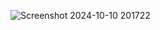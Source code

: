 ![Screenshot 2024-10-10 201722](https://github.com/user-attachments/assets/653115a7-4ccc-4df4-8326-88942682a66d)

